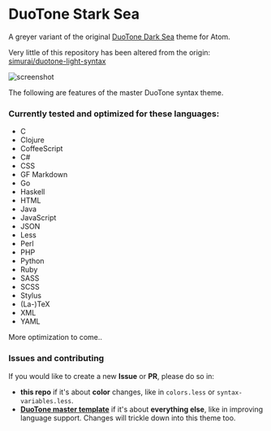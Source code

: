 # DuoTone Stark Sea

A greyer variant of the original [DuoTone Dark Sea](https://atom.io/themes/duotone-dark-sea-syntax) theme for Atom.

Very little of this repository has been altered from the origin: [simurai/duotone-light-syntax](https://github.com/simurai/duotone-dark-sea-syntax)

![screenshot](https://raw.github.com/5310/duotone-stark-sea-syntax/master/screenshot.png)

The following are features of the master DuoTone syntax theme.

### Currently tested and optimized for these languages:

- C
- Clojure
- CoffeeScript
- C#
- CSS
- GF Markdown
- Go
- Haskell
- HTML
- Java
- JavaScript
- JSON
- Less
- Perl
- PHP
- Python
- Ruby
- SASS
- SCSS
- Stylus
- (La-)TeX
- XML
- YAML

More optimization to come..

### Issues and contributing

If you would like to create a new __Issue__ or __PR__, please do so in:

- __this repo__ if it's about __color__ changes, like in `colors.less` or `syntax-variables.less`.
- __[DuoTone master template](https://github.com/simurai/duotone-syntax)__ if it's about __everything else__, like in improving language support. Changes will trickle down into this theme too.
